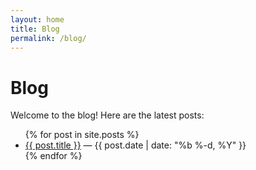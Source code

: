 ```yaml
---
layout: home
title: Blog
permalink: /blog/
---
```


# Blog

Welcome to the blog! Here are the latest posts:

<ul>
  {% for post in site.posts %}
    <li><a href="{{ site.baseurl }}{{ post.url }}">{{ post.title }}</a> — {{ post.date | date: "%b %-d, %Y" }}</li>
  {% endfor %}
</ul>
